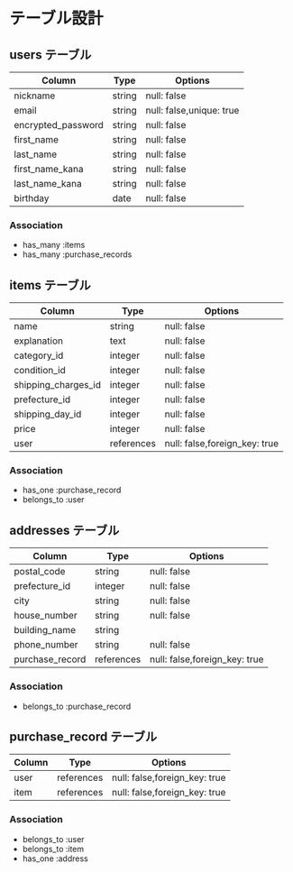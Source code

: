 # テーブル設計

## users テーブル

|Column              |Type     |Options                   |
|--------------------|---------|--------------------------|
| nickname           | string  | null: false              |
| email              | string  | null: false,unique: true |
| encrypted_password | string  | null: false              |
| first_name         | string  | null: false              |
| last_name          | string  | null: false              |
| first_name_kana    | string  | null: false              |
| last_name_kana     | string  | null: false              |
| birthday           | date    | null: false              |


### Association

 - has_many :items
 - has_many :purchase_records


## items テーブル

|Column               |Type        |Options                        |
|---------------------|------------|-------------------------------|
| name                | string     | null: false                   |
| explanation         | text       | null: false                   |
| category_id         | integer    | null: false                   |
| condition_id        | integer    | null: false                   |
| shipping_charges_id | integer    | null: false                   |
| prefecture_id       | integer    | null: false                   |
| shipping_day_id     | integer    | null: false                   |
| price               | integer    | null: false                   |
| user                | references | null: false,foreign_key: true |


### Association
 - has_one :purchase_record
 - belongs_to :user


## addresses テーブル

|Column            |Type        |Options                        |
|------------------|------------|-------------------------------|
| postal_code      | string     | null: false                   |
| prefecture_id    | integer    | null: false                   |
| city             | string     | null: false                   |
| house_number     | string     | null: false                   |
| building_name    | string     |
| phone_number     | string     | null: false                   |
| purchase_record  | references | null: false,foreign_key: true |


### Association
 - belongs_to :purchase_record


## purchase_record テーブル
|Column     |Type        |Options                        |
|-----------|------------|-------------------------------|
| user      | references | null: false,foreign_key: true |
| item      | references | null: false,foreign_key: true |


### Association
 - belongs_to :user
 - belongs_to :item
 - has_one :address
